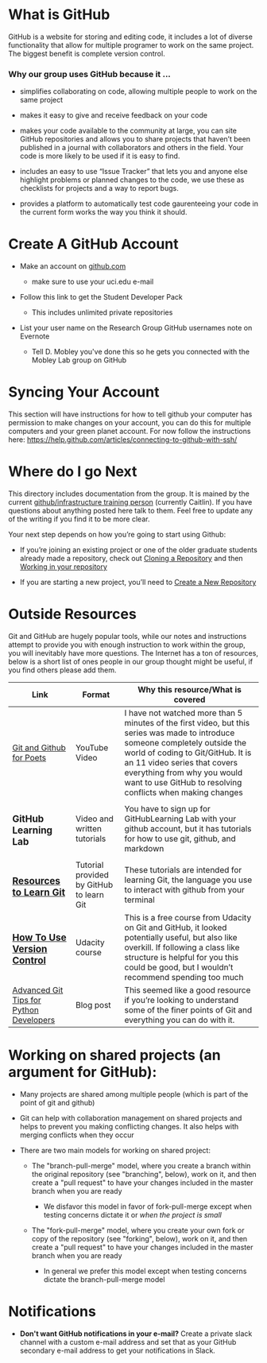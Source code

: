 # What is GitHub

GitHub is a website for storing and editing code, it includes a lot of diverse functionality that allow for multiple programer to work on the same project. The biggest benefit is complete version control.

### Why our group uses GitHub because it ...

- simplifies collaborating on code, allowing multiple people to work on the same project

- makes it easy to give and receive feedback on your code

- makes your code available to the community at large, you can site GitHub repositories and allows you to share projects that haven’t been published in a journal with collaborators and others in the field. Your code is more likely to be used if it is easy to find.

- includes an easy to use “Issue Tracker” that lets you and anyone else highlight problems or planned changes to the code, we use these as checklists for projects and a way to report bugs.

- provides a platform to automatically test code gaurenteeing your code in the current form works the way you think it should.

# Create A GitHub Account

- Make an account on [<span class="underline">github.com</span>](https://github.com)

  - make sure to use your uci.edu e-mail

- Follow this link to get the <span class="underline">Student Developer Pack</span>

  - This includes unlimited private repositories

- List your user name on the Research Group GitHub usernames note on Evernote

  - Tell D. Mobley you've done this so he gets you connected with the Mobley Lab group on GitHub

# Syncing Your Account

This section will have instructions for how to tell github your computer has permission to make changes on your account, you can do this for multiple computers and your green planet account. For now follow the instructions here: [<span class="underline">https://help.github.com/articles/connecting-to-github-with-ssh/</span>](https://help.github.com/articles/connecting-to-github-with-ssh/)

# Where do I go Next

This directory includes documentation from the group. It is mained by the current [<span class="underline">github/infrastructure training person</span>](https://docs.google.com/document/d/1Eg8RrzOkVbDpDjGlE6ttzCz8QpbMo_QFfazVoXa1hhU/edit?usp=sharing) (currently Caitlin). If you have questions about anything posted here talk to them. Feel free to update any of the writing if you find it to be more clear.

Your next step depends on how you’re going to start using Github:

- If you’re joining an existing project or one of the older graduate students already made a repository, check out [<span class="underline">Cloning a Repository</span>](https://docs.google.com/document/d/1kXob_nXz-LxOyJcHq-zgJnskma10SPXm7YCy1dhujq0/edit?usp=sharing) and then [<span class="underline">Working in your repository</span>](https://docs.google.com/document/d/1Ivk_IHnZd862YWdlppmqpU_0VRKY9FbbAOZ-XNC-TN8/edit?usp=sharing)

- If you are starting a new project, you’ll need to [<span class="underline">Create a New Repository</span>](https://docs.google.com/document/d/1ggRCqv0VcuQnd6Ct_icz6L5P_2XNL3DxNolfG3CppC0/edit?usp=sharing)

# Outside Resources

Git and GitHub are hugely popular tools, while our notes and instructions attempt to provide you with enough instruction to work within the group, you will inevitably have more questions. The Internet has a ton of resources, below is a short list of ones people in our group thought might be useful, if you find others please add them.

<table><thead><tr class="header"><th>Link</th><th>Format</th><th>Why this resource/What is covered</th></tr></thead><tbody><tr class="odd"><td><a href="https://www.youtube.com/watch?v=BCQHnlnPusY&amp;list=PLRqwX-V7Uu6ZF9C0YMKuns9sLDzK6zoiV"><span class="underline">Git and Github for Poets</span></a></td><td>YouTube Video</td><td>I have not watched more than 5 minutes of the first video, but this series was made to introduce someone completely outside the world of coding to Git/GitHub. It is an 11 video series that covers everything from why you would want to use GitHub to resolving conflicts when making changes</td></tr><tr class="even"><td><h3 id="github-learning-lab"><span class="underline">GitHub Learning Lab</span></h3></td><td>Video and written tutorials</td><td>You have to sign up for GitHubLearning Lab with your github account, but it has tutorials for how to use git, github, and markdown</td></tr><tr class="odd"><td><h3 id="resources-to-learn-git"><a href="http://try.github.io/"><span class="underline">Resources to Learn Git</span></a></h3></td><td>Tutorial provided by GitHub to learn Git</td><td>These tutorials are intended for learning Git, the language you use to interact with github from your terminal</td></tr><tr class="even"><td><h3 id="how-to-use-version-control"><a href="https://www.udacity.com/course/how-to-use-git-and-github--ud775"><span class="underline">How To Use Version Control</span></a></h3></td><td>Udacity course</td><td>This is a free course from Udacity on Git and GitHub, it looked potentially useful, but also like overkill. If following a class like structure is helpful for you this could be good, but I wouldn’t recommend spending too much</td></tr><tr class="odd"><td><a href="https://realpython.com/advanced-git-for-pythonistas/"><span class="underline">Advanced Git Tips for Python Developers</span></a></td><td>Blog post</td><td>This seemed like a good resource if you’re looking to understand some of the finer points of Git and everything you can do with it.</td></tr></tbody></table>

# Working on shared projects (an argument for GitHub):

- Many projects are shared among multiple people (which is part of the point of git and github)

- Git can help with collaboration management on shared projects and helps to prevent you making conflicting changes. It also helps with merging conflicts when they occur

- There are two main models for working on shared project:

  - The "branch-pull-merge" model, where you create a branch within the original repository (see "branching", below), work on it, and then create a "pull request" to have your changes included in the master branch when you are ready

    - We disfavor this model in favor of fork-pull-merge except when testing concerns dictate it or *when the project is small*

  - The "fork-pull-merge" model, where you create your own fork or copy of the repository (see "forking", below), work on it, and then create a "pull request" to have your changes included in the master branch when you are ready

    - In general we prefer this model except when testing concerns dictate the branch-pull-merge model

# Notifications

- **Don't want GitHub notifications in your e-mail?** Create a private slack channel with a custom e-mail address and set that as your GitHub secondary e-mail address to get your notifications in Slack.
